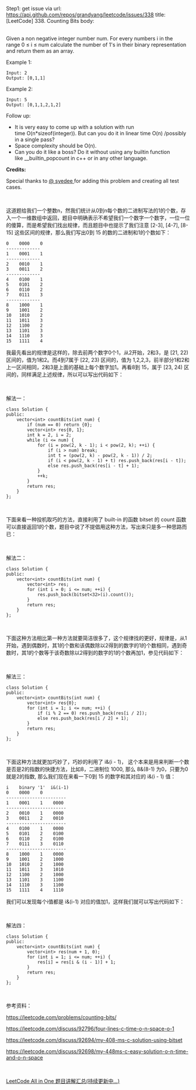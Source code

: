 Step1: get issue via url: https://api.github.com/repos/grandyang/leetcode/issues/338 
 title:[LeetCode] 338. Counting Bits 
 body:  
  

Given a non negative integer number num. For every numbers i in the range 0 ≤ i ≤ num calculate the number of 1's in their binary representation and return them as an array.

Example 1:
    
    
    Input: 2
    Output: [0,1,1]

Example 2:
    
    
    Input: 5
    Output: [0,1,1,2,1,2]
    

Follow up:

  * It is very easy to come up with a solution with run time O(n*sizeof(integer)). But can you do it in linear time O(n) /possibly in a single pass?
  * Space complexity should be O(n).
  * Can you do it like a boss? Do it without using any builtin function like __builtin_popcount in c++ or in any other language.



**Credits:**

Special thanks to [@ syedee ](https://leetcode.com/discuss/user/syedee) for adding this problem and creating all test cases.

 

这道题给我们一个整数n，然我们统计从0到n每个数的二进制写法的1的个数，存入一个一维数组中返回，题目中明确表示不希望我们一个数字一个数字，一位一位的傻算，而是希望我们找出规律，而且题目中也提示了我们注意 [2-3], [4-7], [8-15] 这些区间的规律，那么我们写出0到 15 的数的二进制和1的个数如下：
    
    
    0    0000    0
    -------------
    1    0001    1
    -------------
    2    0010    1
    3    0011    2
    -------------
    4    0100    1
    5    0101    2
    6    0110    2
    7    0111    3
    -------------
    8    1000    1
    9    1001    2
    10   1010    2
    11   1011    3
    12   1100    2
    13   1101    3
    14   1110    3
    15   1111    4

我最先看出的规律是这样的，除去前两个数字0个1，从2开始，2和3，是 [21, 22) 区间的，值为1和2。而4到7属于 [22, 23) 区间的，值为 1,2,2,3，前半部分1和2和上一区间相同，2和3是上面的基础上每个数字加1。再看8到 15，属于 [23, 24) 区间的，同样满足上述规律，所以可以写出代码如下：

 

解法一：
    
    
    class Solution {
    public:
        vector<int> countBits(int num) {
            if (num == 0) return {0};
            vector<int> res{0, 1};
            int k = 2, i = 2;
            while (i <= num) {
                for (i = pow(2, k - 1); i < pow(2, k); ++i) {
                    if (i > num) break;
                    int t = (pow(2, k) - pow(2, k - 1)) / 2;
                    if (i < pow(2, k - 1) + t) res.push_back(res[i - t]);
                    else res.push_back(res[i - t] + 1);
                }
                ++k;
            }
            return res;
        }
    };

 

下面来看一种投机取巧的方法，直接利用了 built-in 的函数 bitset 的 count 函数可以直接返回1的个数，题目中说了不提倡用这种方法，写出来只是多一种思路而已：

 

解法二：
    
    
    class Solution {
    public:
        vector<int> countBits(int num) {
            vector<int> res;
            for (int i = 0; i <= num; ++i) {
                res.push_back(bitset<32>(i).count());
            }
            return res;
        }
    };

 

下面这种方法相比第一种方法就要简洁很多了，这个规律找的更好，规律是，从1开始，遇到偶数时，其1的个数和该偶数除以2得到的数字的1的个数相同，遇到奇数时，其1的个数等于该奇数除以2得到的数字的1的个数再加1，参见代码如下：

 

解法三：
    
    
    class Solution {
    public:
        vector<int> countBits(int num) {
            vector<int> res{0};
            for (int i = 1; i <= num; ++i) {
                if (i % 2 == 0) res.push_back(res[i / 2]);
                else res.push_back(res[i / 2] + 1);
            }
            return res;
        }
    };

 

下面这种方法就更加巧妙了，巧妙的利用了 i&(i - 1)， 这个本来是用来判断一个数是否是2的指数的快捷方法，比如8，二进制位 1000, 那么 8&(8-1) 为0，只要为0就是2的指数, 那么我们现在来看一下0到 15 的数字和其对应的 i&(i - 1) 值：
    
    
    i    binary '1'  i&(i-1)
    0    0000    0
    -----------------------
    1    0001    1    0000
    -----------------------
    2    0010    1    0000
    3    0011    2    0010
    -----------------------
    4    0100    1    0000
    5    0101    2    0100
    6    0110    2    0100
    7    0111    3    0110
    -----------------------
    8    1000    1    0000
    9    1001    2    1000
    10   1010    2    1000
    11   1011    3    1010
    12   1100    2    1000
    13   1101    3    1100
    14   1110    3    1100
    15   1111    4    1110

我们可以发现每个i值都是 i&(i-1) 对应的值加1，这样我们就可以写出代码如下：

 

解法四：
    
    
    class Solution {
    public:
        vector<int> countBits(int num) {
            vector<int> res(num + 1, 0);
            for (int i = 1; i <= num; ++i) {
                res[i] = res[i & (i - 1)] + 1;
            }
            return res;
        }
    };

 

参考资料：

<https://leetcode.com/problems/counting-bits/>

<https://leetcode.com/discuss/92796/four-lines-c-time-o-n-space-o-1>

<https://leetcode.com/discuss/92694/my-408-ms-c-solution-using-bitset>

<https://leetcode.com/discuss/92698/my-448ms-c-easy-solution-o-n-time-and-o-n-space>

 

[LeetCode All in One 题目讲解汇总(持续更新中...)](http://www.cnblogs.com/grandyang/p/4606334.html)
